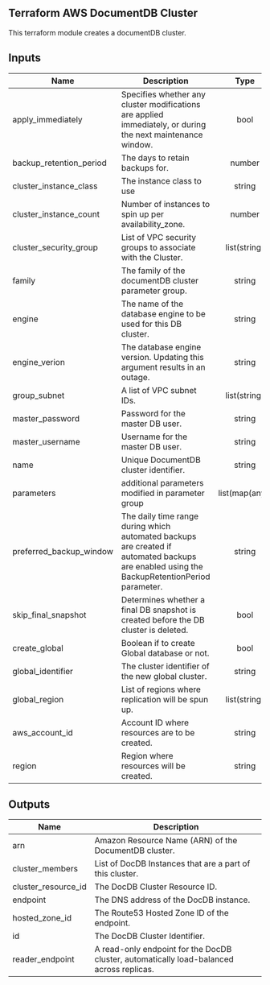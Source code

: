## Terraform AWS DocumentDB Cluster

This terraform module creates a documentDB cluster.

## Inputs

| Name | Description | Type | Default | Required |
|------|-------------|:----:|:-----:|:-----:|
| apply\_immediately | Specifies whether any cluster modifications are applied immediately, or during the next maintenance window. | bool | `"false"` | no |
| backup\_retention\_period | The days to retain backups for. | number | `"7"` | no |
| cluster\_instance\_class | The instance class to use | string | `"db.r5.large"` | no |
| cluster\_instance\_count | Number of instances to spin up per availability_zone. | number | `"1"` | no |
| cluster\_security\_group | List of VPC security groups to associate with the Cluster. | list(string) | n/a | no |
| family | The family of the documentDB cluster parameter group. | string | `docdb4.0` | no |
| engine | The name of the database engine to be used for this DB cluster. | string | `docdb` | no |
| engine\_verion | The database engine version. Updating this argument results in an outage. | string | `4.0.0` | no |
| group\_subnet | A list of VPC subnet IDs. | list(string) | `[]` | no |
| master\_password | Password for the master DB user. | string | n/a | yes |
| master\_username | Username for the master DB user. | string | n/a | yes |
| name | Unique DocumentDB cluster identifier. | string | n/a | yes |
| parameters | additional parameters modified in parameter group | list(map(any)) | `[]` | no |
| preferred\_backup\_window | The daily time range during which automated backups are created if automated backups are enabled using the BackupRetentionPeriod parameter. | string | `"07:00-09:00"` | no |
| skip\_final\_snapshot | Determines whether a final DB snapshot is created before the DB cluster is deleted. | bool | `"false"` | no |
| create_global | Boolean if to create Global database or not. | bool | `true` | no |
| global\_identifier | The cluster identifier of the new global cluster. | string | n/a | yes |
| global\_region | List of regions where replication will be spun up. | list(string) | n/a | yes |
| aws_account_id | Account ID where resources are to be created. | string | n/a | yes |
| region | Region where resources will be created. | string | `us-east-1` | yes |

## Outputs

| Name | Description |
|------|-------------|
| arn | Amazon Resource Name (ARN) of the DocumentDB cluster. |
| cluster_members | List of DocDB Instances that are a part of this cluster. |
| cluster_resource_id | The DocDB Cluster Resource ID. |
| endpoint | The DNS address of the DocDB instance. |
| hosted_zone_id | The Route53 Hosted Zone ID of the endpoint. |
| id | The DocDB Cluster Identifier. |
| reader_endpoint | A read-only endpoint for the DocDB cluster, automatically load-balanced across replicas. |
